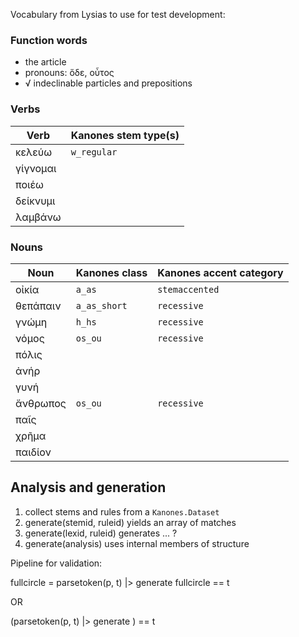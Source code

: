 
Vocabulary from Lysias to use for test development:

### Function words

- the article
- pronouns: ὅδε, οὗτος
- √ indeclinable particles and prepositions

### Verbs

| Verb | Kanones stem type(s) |
| --- | --- |
| κελεύω | `w_regular` |
| γίγνομαι | |
| ποιέω | |
| δείκνυμι | |
| λαμβάνω | |



### Nouns

| Noun | Kanones class | Kanones accent category |
| --- | --- | --- |
| οἰκία | `a_as` | `stemaccented` |
| θεπάπαιν | `a_as_short` | `recessive` |
| γνώμη | `h_hs` | `recessive` |
| νόμος | `os_ou` | `recessive`|
| πόλις||
| ἀνήρ||
| γυνή||
| ἄνθρωπος| `os_ou` | `recessive` |
| παῖς||
| χρῆμα||
| παιδίον||



## Analysis and generation

1. collect stems and rules from a `Kanones.Dataset`
2. generate(stemid, ruleid) yields an array of matches
3. generate(lexid, ruleid) generates ... ?
4. generate(analysis) uses internal members of structure


Pipeline for validation:

fullcircle = parsetoken(p, t) |> generate 
fullcircle == t

OR

(parsetoken(p, t) |> generate ) == t
